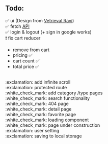 ## Todo:

:white_check_mark: ui (Design from <a href='https://www.youtube.com/watch?v=CjGEuLgt4nw'>Vetrieval Ravi</a>)
<br>
:white_check_mark: fetch <a href='https://spoonacular.com/food-api/docs'>API</a>
<br>
:white_check_mark: login & logout (+ sign in google works)
<br>
:exclamation: fix cart reducer
<br> 
- remove from cart
- pricing :white_check_mark:
- cart count :white_check_mark:
- total price :white_check_mark:
<br>
:exclamation: add infinite scroll
<br>
:exclamation: protected route
<br>
:white_check_mark: add category /type pages
<br>
:white_check_mark: search functionality
<br>
:white_check_mark: 404 page
<br>
:white_check_mark: detail page
<br>
:white_check_mark: favorite page
<br>
:white_check_mark: loading component
<br>
:white_check_mark: page under construction
<br>
:exclamation: user setting
<br>
:exclamation: saving to local storage

